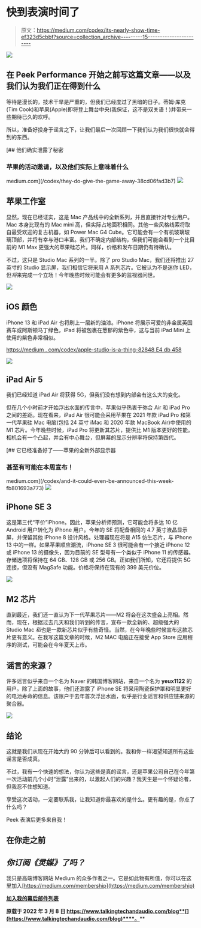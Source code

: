 # 快到表演时间了

> 原文：<https://medium.com/codex/its-nearly-show-time-ef323d5cbbf?source=collection_archive---------15----------------------->

![](img/8ad147b679c174ebb6b8d00ad680ce1d.png)

## 在 Peek Performance 开始之前写这篇文章——以及我们认为我们正在得到什么

等待是漫长的，技术干旱是严重的，但我们已经度过了黑暗的日子。蒂姆·库克(Tim Cook)和苹果(Apple)即将登上舞台中央(我保证，这不是双关语！)并带来一些期待已久的欢呼。

所以，准备好投身于谣言之下，让我们最后一次回顾一下我们认为我们很快就会得到的东西。

[](/codex/they-do-give-the-game-away-38cd06fad3b7) [## 他们确实泄露了秘密

### 苹果的活动邀请，以及他们实际上意味着什么

medium.com](/codex/they-do-give-the-game-away-38cd06fad3b7) ![](img/e08896e87ab9d8f5b6bb80f017cd8b60.png)

## 苹果工作室

显然，现在已经证实，这是 Mac 产品线中的全新系列，并且直接针对专业用户。Mac 本身比现有的 Mac mini 高，但实际占地面积相同。其他一些风格线索将取自最受欢迎的复古机器，如 Power Mac G4 Cube。它可能会有一个有机玻璃玻璃顶部，并将有幸与港口丰富。我们不确定内部结构，但我们可能会看到一个比目前的 M1 Max 更强大的苹果硅芯片。同样，价格和发布日期仍有待确认。

不过，这只是 Studio Mac 系列的一半。除了 pro Studio Mac，我们还将推出 27 英寸的 Studio 显示屏，我们相信它将采用 A 系列芯片。它被认为不是迷你 LED，但*将*来完成一个立场！今年晚些时候可能会有更多的监视器问世。

![](img/4d7a18c057a38698d2d7274c1fdb861a.png)

## iOS 颜色

iPhone 13 和 iPad Air 也将刷上一层新的油漆。iPhone 将展示可爱的非金属英国赛车或阿斯顿马丁绿色，iPad 将被包裹在葱郁的紫色中，这与当前 iPad Mini 上使用的紫色非常相似。

[https://medium . com/codex/apple-studio-is-a-thing-82848 E4 db 458](/codex/apple-studio-is-a-thing-82848e4db458)

![](img/ad70186b0f939cfbda539fe87e57f47b.png)

## iPad Air 5

我们已经知道 iPad Air 将获得 5G，但我们没有想到内部会有这么大的变化。

但在几个小时前才开始浮出水面的传言中，苹果似乎热衷于弥合 Air 和 iPad Pro 之间的差距。现在看来，iPad Air 很可能会采用苹果在 2021 年款 iPad Pro 和第一代苹果硅 Mac 电脑(包括 24 英寸 iMac 和 2020 年款 MacBook Air)中使用的 M1 芯片。今年晚些时候，iPad Pro 将更新其芯片，提供比 M1 版本更好的性能。相机会有一个凸起，并会有中心舞台，但屏幕的显示分辨率将保持第四代。

[](/codex/and-it-could-even-be-announced-this-week-fb801693a773) [## 它已经准备好了——苹果的全新外部显示器

### 甚至有可能在本周宣布！

medium.com](/codex/and-it-could-even-be-announced-this-week-fb801693a773) ![](img/65fbd3604c435e292b728823b736f4fa.png)

## iPhone SE 3

这是第三代“平价”iPhone。因此，苹果分析师预测，它可能会将多达 10 亿 Android 用户转化为 iPhone 用户。今年的 SE 将配备相同的 4.7 英寸液晶显示屏，并保留其他 iPhone 8 设计风格。处理器现在将是 A15 仿生芯片，与 iPhone 13 中的一样。如果苹果顺应潮流，iPhone SE 3 很可能会有一个接近 iPhone 12 或 iPhone 13 的摄像头，因为目前的 SE 型号有一个类似于 iPhone 11 的传感器。存储选项将保持在 64 GB、128 GB 或 256 GB。正如我们所知，它还将提供 5G 连接，但没有 MagSafe 功能。价格将保持在现有的 399 美元价位。

![](img/68aa924df3cbbf48b309813a97af5ed4.png)

## M2 芯片

直到最近，我们还一直认为下一代苹果芯片——M2 将会在这次盛会上亮相。然而，现在，根据过去几天和我们听到的传言，宣布一款全新的、超级强大的 Studio Mac *和*也是一款新芯片似乎有些奇怪。当然，在今年晚些时候宣布这款芯片更有意义。在我写这篇文章的时候，M2 MAC 电脑正在接受 App Store 应用程序的测试，可能会在今年夏天上市。

## 谣言的来源？

许多谣言似乎来自一个名为 Naver 的韩国博客网站，来自一个名为 **yeux1122** 的用户。除了上面的故事，他们还泄露了 iPhone SE 将采用陶瓷保护罩和明显更好的电池寿命的信息。该账户于去年首次浮出水面，似乎是行业谣言和供应链来源的聚合器。

![](img/c8dfadbec21515c232b5bfa966d1851a.png)

## 结论

这就是我们从现在开始大约 90 分钟后可以看到的。我和你一样渴望知道所有这些谣言是否成真。

不过，我有一个快速的想法，你认为这些是真的谣言，还是苹果公司自己在今年第一次活动前几个小时“泄露”出来的，以激起人们的兴趣？我天生是一个怀疑论者，但我忍不住想知道。

享受这次活动，一定要联系我，让我知道你最喜欢的是什么。更有趣的是，你点了什么吗？

Peek 表演后更多来自我！

## 在你走之前

## *你订阅《灵媒》了吗？*

我只是高端博客网站 Medium 的众多作者之一。它是如此物有所值，你可以在这里加入[https://medium.com/membership](https://medium.com/membership)

[**加入我的幕后邮件列表**](https://www.talkingtechandaudio.com)

**原载于 2022 年 3 月 8 日 https://www.talkingtechandaudio.com/blog**[](https://www.talkingtechandaudio.com/blog)****。****